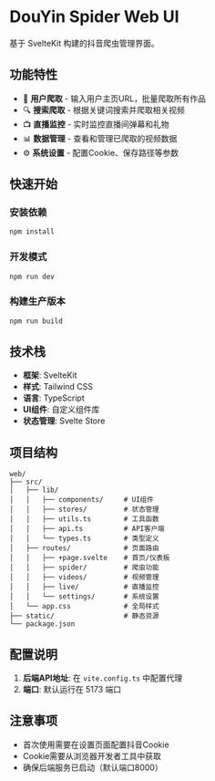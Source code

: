 # DouYin Spider Web UI

基于 SvelteKit 构建的抖音爬虫管理界面。

## 功能特性

- 🎯 **用户爬取** - 输入用户主页URL，批量爬取所有作品
- 🔍 **搜索爬取** - 根据关键词搜索并爬取相关视频
- 📺 **直播监控** - 实时监控直播间弹幕和礼物
- 📊 **数据管理** - 查看和管理已爬取的视频数据
- ⚙️ **系统设置** - 配置Cookie、保存路径等参数

## 快速开始

### 安装依赖
```bash
npm install
```

### 开发模式
```bash
npm run dev
```

### 构建生产版本
```bash
npm run build
```

## 技术栈

- **框架**: SvelteKit
- **样式**: Tailwind CSS
- **语言**: TypeScript
- **UI组件**: 自定义组件库
- **状态管理**: Svelte Store

## 项目结构

```
web/
├── src/
│   ├── lib/
│   │   ├── components/     # UI组件
│   │   ├── stores/         # 状态管理
│   │   ├── utils.ts        # 工具函数
│   │   ├── api.ts          # API客户端
│   │   └── types.ts        # 类型定义
│   ├── routes/             # 页面路由
│   │   ├── +page.svelte    # 首页/仪表板
│   │   ├── spider/         # 爬虫功能
│   │   ├── videos/         # 视频管理
│   │   ├── live/           # 直播监控
│   │   └── settings/       # 系统设置
│   └── app.css             # 全局样式
├── static/                 # 静态资源
└── package.json

```

## 配置说明

1. **后端API地址**: 在 `vite.config.ts` 中配置代理
2. **端口**: 默认运行在 5173 端口

## 注意事项

- 首次使用需要在设置页面配置抖音Cookie
- Cookie需要从浏览器开发者工具中获取
- 确保后端服务已启动（默认端口8000）